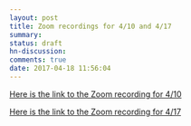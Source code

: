 ```yaml
---
layout: post
title: Zoom recordings for 4/10 and 4/17
summary:
status: draft
hn-discussion:
comments: true
date: 2017-04-18 11:56:04
---
```


[Here is the link to the Zoom recording for 4/10](https://drive.google.com/drive/folders/0B-5GjaosMAovMWRoUWJvNHlCYjQ)

[Here is the link to the Zoom recording for 4/17](https://drive.google.com/drive/folders/0B-5GjaosMAovdG1QTG5Pbk0wS1U)
